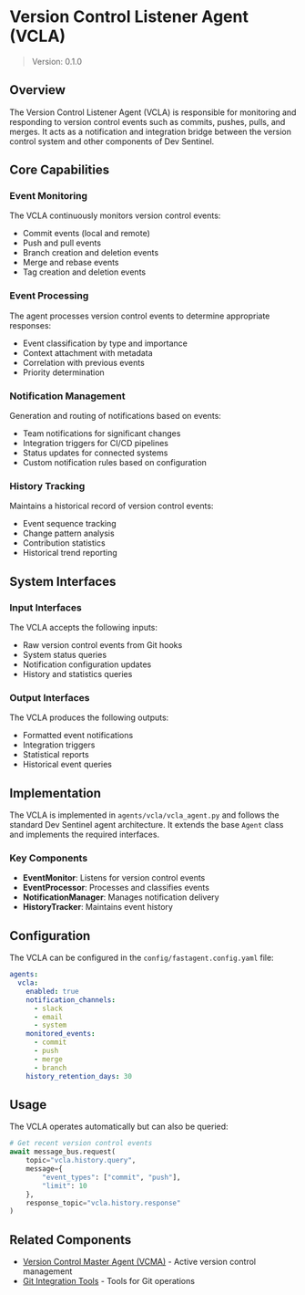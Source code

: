 # Version Control Listener Agent (VCLA)

> Version: 0.1.0

## Overview

The Version Control Listener Agent (VCLA) is responsible for monitoring and responding to version control events such as commits, pushes, pulls, and merges. It acts as a notification and integration bridge between the version control system and other components of Dev Sentinel.

## Core Capabilities

### Event Monitoring

The VCLA continuously monitors version control events:

- Commit events (local and remote)
- Push and pull events
- Branch creation and deletion events
- Merge and rebase events
- Tag creation and deletion events

### Event Processing

The agent processes version control events to determine appropriate responses:

- Event classification by type and importance
- Context attachment with metadata
- Correlation with previous events
- Priority determination

### Notification Management

Generation and routing of notifications based on events:

- Team notifications for significant changes
- Integration triggers for CI/CD pipelines
- Status updates for connected systems
- Custom notification rules based on configuration

### History Tracking

Maintains a historical record of version control events:

- Event sequence tracking
- Change pattern analysis
- Contribution statistics
- Historical trend reporting

## System Interfaces

### Input Interfaces

The VCLA accepts the following inputs:

- Raw version control events from Git hooks
- System status queries
- Notification configuration updates
- History and statistics queries

### Output Interfaces

The VCLA produces the following outputs:

- Formatted event notifications
- Integration triggers
- Statistical reports
- Historical event queries

## Implementation

The VCLA is implemented in `agents/vcla/vcla_agent.py` and follows the standard Dev Sentinel agent architecture. It extends the base `Agent` class and implements the required interfaces.

### Key Components

- **EventMonitor**: Listens for version control events
- **EventProcessor**: Processes and classifies events
- **NotificationManager**: Manages notification delivery
- **HistoryTracker**: Maintains event history

## Configuration

The VCLA can be configured in the `config/fastagent.config.yaml` file:

```yaml
agents:
  vcla:
    enabled: true
    notification_channels:
      - slack
      - email
      - system
    monitored_events:
      - commit
      - push
      - merge
      - branch
    history_retention_days: 30
```

## Usage

The VCLA operates automatically but can also be queried:

```python
# Get recent version control events
await message_bus.request(
    topic="vcla.history.query",
    message={
        "event_types": ["commit", "push"],
        "limit": 10
    },
    response_topic="vcla.history.response"
)
```

## Related Components

- [Version Control Master Agent (VCMA)](vcma.md) - Active version control management
- [Git Integration Tools](/docs/reference/tools/git-tools.md) - Tools for Git operations
